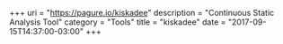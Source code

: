 +++
uri = "https://pagure.io/kiskadee"
description = "Continuous Static Analysis Tool"
category = "Tools"
title = "kiskadee"
date = "2017-09-15T14:37:00-03:00"
+++

